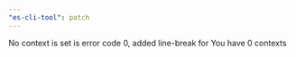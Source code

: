```yaml
---
"es-cli-tool": patch
---
```


No context is set is error code 0, added line-break for You have 0 contexts
